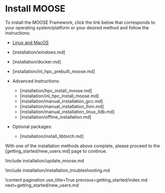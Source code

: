 # Install MOOSE

To install the MOOSE Framework, click the link below that corresponds to your operating
system/platform or your desired method and follow the instructions:

- [Linux and MacOS](installation/conda.md)
- [installation/windows.md]
- [installation/docker.md]
- [installation/inl_hpc_prebuilt_moose.md]
- Advanced Instructions:

  - [installation/hpc_install_moose.md]
  - [installation/inl_hpc_install_moose.md]
  - [installation/manual_installation_gcc.md]
  - [installation/manual_installation_llvm.md]
  - [installation/manual_installation_linux_lldb.md]
  - [installation/offline_installation.md]

- Optional packages:

  - [installation/install_libtorch.md]

With one of the installation methods above complete, please proceed to the
[getting_started/new_users.md] page to continue.

!include installation/update_moose.md

!include installation/installation_troubleshooting.md

!content pagination use_title=True
                    previous=getting_started/index.md
                    next=getting_started/new_users.md
